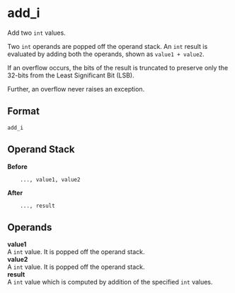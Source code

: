 # add_i

Add two `int` values.

Two `int` operands are popped off the operand stack. An `int`
result is evaluated by adding both the operands, shown as `value1 + value2`.

If an overflow occurs, the bits of the result is truncated to preserve
only the 32-bits from the Least Significant Bit (LSB).

Further, an overflow never raises an exception.

## Format
```
add_i
```

## Operand Stack
**Before**  
```
    ..., value1, value2
```

**After**
```
    ..., result
```

## Operands
**value1**  
    A `int` value. It is popped off the operand stack.  
**value2**  
    A `int` value. It is popped off the operand stack.  
**result**  
    A `int` value which is computed by addition of the specified `int` values.